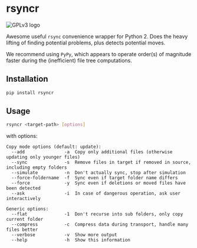 # rsyncr #

![GPLv3 logo](http://www.gnu.org/graphics/gplv3-127x51.png)

Awesome useful `rsync` convenience wrapper for Python 2.
Does the heavy lifting of finding potential problems, plus detects potential moves.

We recommend using `PyPy`, which appears to operate order(s) of magnitude faster during the (inefficient) file tree computations.

## Installation ##

```sh
pip install rsyncr
```

## Usage ##

```sh
rsyncr <target-path> [options]
```

with options:

```text
Copy mode options (default: update):
  --add               -a  Copy only additional files (otherwise updating only younger files)
  --sync              -s  Remove files in target if removed in source, including empty folders
  --simulate          -n  Don't actually sync, stop after simulation
  --force-foldername  -f  Sync even if target folder name differs
  --force             -y  Sync even if deletions or moved files have been detected
  --ask               -i  In case of dangerous operation, ask user interactively

Generic options:
  --flat              -1  Don't recurse into sub folders, only copy current folder
  --compress          -c  Compress data during transport, handle many files better
  --verbose           -v  Show more output
  --help              -h  Show this information
```
